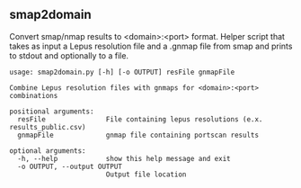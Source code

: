 ## smap2domain
Convert smap/nmap results to \<domain>:\<port> format. Helper script that takes as input a Lepus resolution file and a .gnmap file from smap and prints to stdout and optionally to a file.

```
usage: smap2domain.py [-h] [-o OUTPUT] resFile gnmapFile

Combine Lepus resolution files with gnmaps for <domain>:<port> combinations

positional arguments:
  resFile               File containing lepus resolutions (e.x. results_public.csv)
  gnmapFile             gnmap file containing portscan results

optional arguments:
  -h, --help            show this help message and exit
  -o OUTPUT, --output OUTPUT
                        Output file location
```
